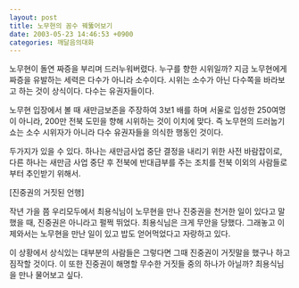 ```yaml
---
layout: post
title: 노무현의 꼼수 꿰뚫어보기
date: 2003-05-23 14:46:53 +0900
categories: 깨달음의대화
---
```

노무현이 돌연 짜증을 부리며 드러누워버렸다. 누구를 향한 시위일까? 지금 노무현에게 짜증을 유발하는 세력은 다수가 아니라 소수이다. 시위는 소수가 아닌 다수쪽을 바라보고 하는 것이 상식이다. 다수는 유권자들이다.
  

  
노무현 입장에서 볼 때 새만금보존을 주장하여 3보1 배를 하며 서울로 입성한 250여명이 아니라, 200만 전북 도민을 향해 시위하는 것이 이치에 맞다. 즉 노무현의 드러눕기쇼는 소수 시위자가 아니라 다수 유권자들을 의식한 행동인 것이다.
  

  
두가지가 있을 수 있다. 하나는 새만금사업 중단 결정을 내리기 위한 사전 바람잡이로, 다른 하나는 새만금 사업 중단 후 전북에 반대급부를 주는 조치를 전북 이외의 사람들로부터 추인받기 위해서.
  

  
[진중권의 거짓된 언행]
  
작년 가을 쯤 우리모두에서 최용식님이 노무현을 만나 진중권을 천거한 일이 있다고 말했을 때, 진중권은 아니라고 펄쩍 뛰었다. 최용식님은 크게 무안을 당했다. 그래놓고 이제와서는 노무현을 만난 일이 있고 밥도 얻어먹었다고 자랑하고 있다.
  

  
이 상황에서 상식있는 대부분의 사람들은 그렇다면 그때 진중권이 거짓말을 했구나 하고 짐작할 것이다. 이 또한 진중권이 해명할 무수한 거짓들 중의 하나가 아닐까? 최용식님을 만나 물어보고 싶다.